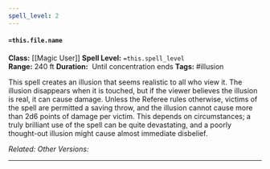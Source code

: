 ```yaml
---
spell_level: 2
---
```


#### `=this.file.name`

**Class:** [[Magic User]]
**Spell Level:** `=this.spell_level`  
**Range:** 240 ft
**Duration:**  Until concentration ends
**Tags:** #illusion

This spell creates an illusion that seems realistic to all who view it. The illusion disappears when it is touched, but if the viewer believes the illusion is real, it can cause damage. Unless the Referee rules otherwise, victims of the spell are permitted a saving throw, and the illusion cannot cause more than 2d6 points of damage per victim. This depends on circumstances; a truly brilliant use of the spell can be quite devastating, and a poorly thought-out illusion might cause almost immediate disbelief.

*Related:* 
*Other Versions:*
___
